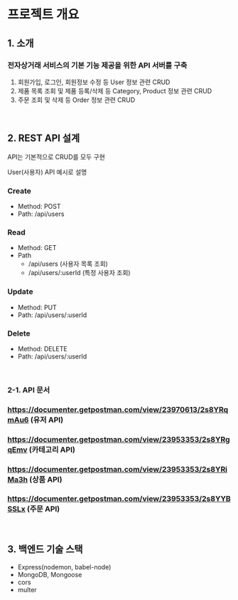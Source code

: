# 프로젝트 개요

## 1. 소개

### 전자상거래 서비스의 기본 기능 제공을 위한 API 서버를 구축
1. 회원가입, 로그인, 회원정보 수정 등 User 정보 관련 CRUD
2. 제품 목록 조회 및 제품 등록/삭제 등 Category, Product 정보 관련 CRUD
3. 주문 조회 및 삭제 등 Order 정보 관련 CRUD

</br>

## 2. REST API 설계
API는 기본적으로 CRUD를 모두 구현

User(사용자) API 예시로 설명

### Create
- Method: POST
- Path: /api/users

### Read
- Method: GET
- Path
  - /api/users (사용자 목록 조회)
  - /api/users/:userId (특정 사용자 조회)

### Update
- Method: PUT
- Path: /api/users/:userId

### Delete
- Method: DELETE
- Path: /api/users/:userId

</br>

### 2-1. API 문서

### https://documenter.getpostman.com/view/23970613/2s8YRqmAu6 (유저 API)
### https://documenter.getpostman.com/view/23953353/2s8YRgqEmv (카테고리 API)
### https://documenter.getpostman.com/view/23953353/2s8YRiMa3h (상품 API)
### https://documenter.getpostman.com/view/23953353/2s8YYBSSLx (주문 API)

</br>

## 3. 백엔드 기술 스택

- Express(nodemon, babel-node)
- MongoDB, Mongoose
- cors
- multer